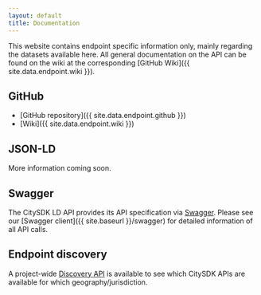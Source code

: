 ```yaml
---
layout: default
title: Documentation
---
```


This website contains endpoint specific information only, mainly regarding the datasets available here. All general documentation on the API can be found on the wiki at the corresponding [GitHub Wiki]({{ site.data.endpoint.wiki }}).


## GitHub

- [GitHub repository]({{ site.data.endpoint.github }})
- [Wiki]({{ site.data.endpoint.wiki }})

## JSON-LD

More information coming soon.

## Swagger

The CitySDK LD API provides its API specification via [Swagger](http://swagger.io/). Please see our [Swagger client]({{ site.baseurl }}/swagger) for detailed information of all API calls.

## Endpoint discovery

A project-wide [Discovery API](cat.citysdk.eu) is available to see which CitySDK APIs are available for which geography/jurisdiction.

